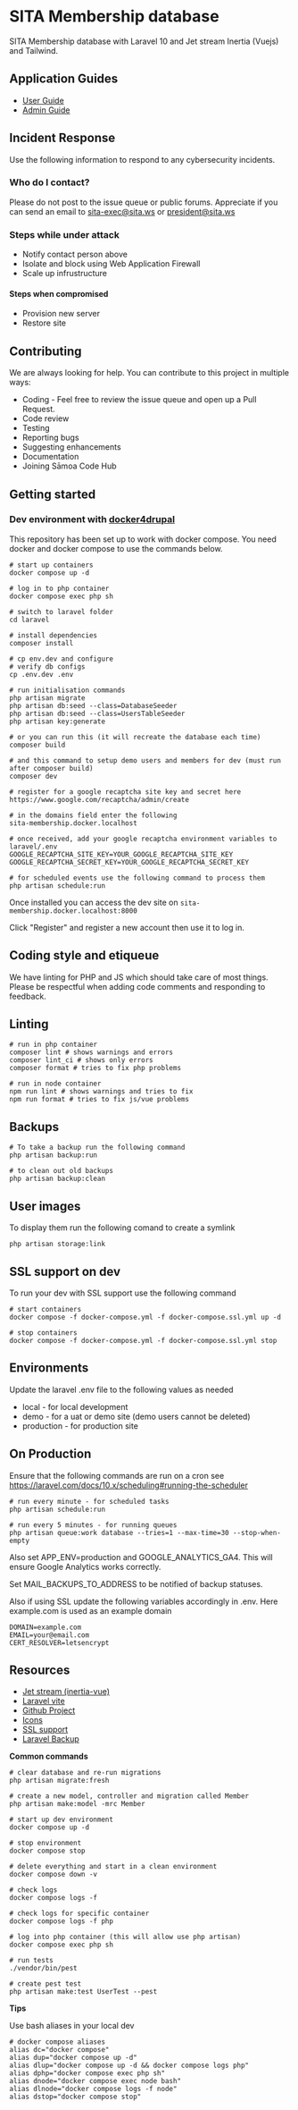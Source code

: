 # SITA Membership database

SITA Membership database with Laravel 10 and Jet stream Inertia (Vuejs) and Tailwind.

## Application Guides

* [User Guide](docs/guides/user_guide.md)
* [Admin Guide](docs/guides/admin_guide.md)

## Incident Response

Use the following information to respond to any cybersecurity incidents.

### Who do I contact?

Please do not post to the issue queue or public forums. Appreciate if you can
send an email to sita-exec@sita.ws or president@sita.ws

### Steps while under attack

* Notify contact person above
* Isolate and block using Web Application Firewall
* Scale up infrustructure

#### Steps when compromised

* Provision new server
* Restore site

## Contributing

We are always looking for help. You can contribute to this project in multiple ways:

* Coding - Feel free to review the issue queue and open up a Pull Request.
* Code review
* Testing
* Reporting bugs
* Suggesting enhancements
* Documentation
* Joining Sāmoa Code Hub

## Getting started

### Dev environment with [docker4drupal](https://github.com/wodby/docker4drupal/releases)

This repository has been set up to work with docker compose. You need docker
and docker compose to use the commands below.

```
# start up containers
docker compose up -d

# log in to php container
docker compose exec php sh

# switch to laravel folder
cd laravel

# install dependencies
composer install

# cp env.dev and configure
# verify db configs
cp .env.dev .env

# run initialisation commands
php artisan migrate
php artisan db:seed --class=DatabaseSeeder
php artisan db:seed --class=UsersTableSeeder
php artisan key:generate

# or you can run this (it will recreate the database each time)
composer build

# and this command to setup demo users and members for dev (must run after composer build)
composer dev

# register for a google recaptcha site key and secret here
https://www.google.com/recaptcha/admin/create

# in the domains field enter the following
sita-membership.docker.localhost

# once received, add your google recaptcha environment variables to laravel/.env
GOOGLE_RECAPTCHA_SITE_KEY=YOUR_GOOGLE_RECAPTCHA_SITE_KEY
GOOGLE_RECAPTCHA_SECRET_KEY=YOUR_GOOGLE_RECAPTCHA_SECRET_KEY

# for scheduled events use the following command to process them
php artisan schedule:run

```

Once installed you can access the dev site on
`sita-membership.docker.localhost:8000`

Click "Register" and register a new account then use it to log in.

## Coding style and etiqueue

We have linting for PHP and JS which should take care of most things. Please be respectful when adding code comments and responding to feedback.

## Linting

```
# run in php container
composer lint # shows warnings and errors
composer lint_ci # shows only errors
composer format # tries to fix php problems

# run in node container
npm run lint # shows warnings and tries to fix
npm run format # tries to fix js/vue problems
```

## Backups


```
# To take a backup run the following command
php artisan backup:run

# to clean out old backups
php artisan backup:clean
```

## User images

To display them run the following comand to create a symlink

```
php artisan storage:link
```

## SSL support on dev

To run your dev with SSL support use the following command

```
# start containers
docker compose -f docker-compose.yml -f docker-compose.ssl.yml up -d

# stop containers
docker compose -f docker-compose.yml -f docker-compose.ssl.yml stop
```

## Environments

Update the laravel .env file to the following values as needed

* local - for local development
* demo - for a uat or demo site (demo users cannot be deleted)
* production - for production site

## On Production

Ensure that the following commands are run on a cron see https://laravel.com/docs/10.x/scheduling#running-the-scheduler

```
# run every minute - for scheduled tasks
php artisan schedule:run

# run every 5 minutes - for running queues
php artisan queue:work database --tries=1 --max-time=30 --stop-when-empty

```

Also set APP_ENV=production and GOOGLE_ANALYTICS_GA4. This will ensure Google Analytics works correctly.

Set MAIL_BACKUPS_TO_ADDRESS to be notified of backup statuses.

Also if using SSL update the following variables accordingly in .env. Here
example.com is used as an example domain

```
DOMAIN=example.com
EMAIL=your@email.com
CERT_RESOLVER=letsencrypt
```

## Resources

* [Jet stream (inertia-vue)](https://jetstream.laravel.com/2.x/introduction.html#inertia-vue)
* [Laravel vite](https://laravel.com/docs/10.x/vite)
* [Github Project](https://github.com/orgs/sita-samoa/projects/1)
* [Icons](https://pictogrammers.com/library/mdi/)
* [SSL support](https://github.com/bubelov/traefik-letsencrypt-compose)
* [Laravel Backup](https://github.com/spatie/laravel-backup)

**Common commands**

```
# clear database and re-run migrations
php artisan migrate:fresh

# create a new model, controller and migration called Member
php artisan make:model -mrc Member

# start up dev environment
docker compose up -d

# stop environment
docker compose stop

# delete everything and start in a clean environment
docker compose down -v

# check logs
docker compose logs -f

# check logs for specific container
docker compose logs -f php

# log into php container (this will allow use php artisan)
docker compose exec php sh

# run tests
./vendor/bin/pest

# create pest test
php artisan make:test UserTest --pest

```

**Tips**

Use bash aliases in your local dev

```
# docker compose aliases
alias dc="docker compose"
alias dup="docker compose up -d"
alias dlup="docker compose up -d && docker compose logs php"
alias dphp="docker compose exec php sh"
alias dnode="docker compose exec node bash"
alias dlnode="docker compose logs -f node"
alias dstop="docker compose stop"
```
